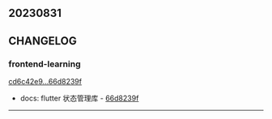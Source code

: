 ## 20230831

## CHANGELOG

### frontend-learning

[cd6c42e9...66d8239f](https://github.com/zhbhun/frontend-learning/compare/cd6c42e9...66d8239f)

* docs: flutter 状态管理库 - [66d8239f](https://github.com/zhbhun/frontend-learning/commit/66d8239fb2093f1b600b3d6c78b76cd523c637ef)

---


